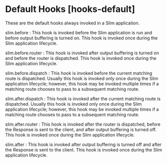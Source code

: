# Default Hooks [hooks-default] #

These are the default hooks always invoked in a Slim application.

slim.before
:   This hook is invoked before the Slim application is run and before output buffering is turned on. This hook is invoked once during the Slim application lifecycle.

slim.before.router
:   This hook is invoked after output buffering is turned on and before the router is dispatched. This hook is invoked once during the Slim application lifecycle.

slim.before.dispatch
:   This hook is invoked before the current matching route is dispatched. Usually this hook is invoked only once during the Slim application lifecycle; however, this hook may be invoked multiple times if a matching route chooses to pass to a subsequent matching route.

slim.after.dispatch
:   This hook is invoked after the current matching route is dispatched. Usually this hook is invoked only once during the Slim application lifecycle; however, this hook may be invoked multiple times if a matching route chooses to pass to a subsequent matching route.

slim.after.router
:   This hook is invoked after the router is dispatched, before the Response is sent to the client, and after output buffering is turned off. This hook is invoked once during the Slim application lifecycle.

slim.after
:   This hook is invoked after output buffering is turned off and after the Response is sent to the client. This hook is invoked once during the Slim application lifecycle.